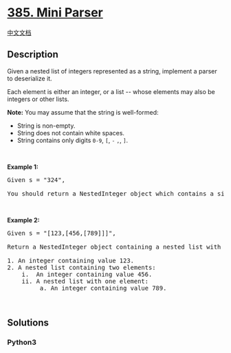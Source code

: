 # [385. Mini Parser](https://leetcode.com/problems/mini-parser)

[中文文档](/leetcode/0300-0399/0385.Mini%20Parser/README.md)

## Description

<p>Given a nested list of integers represented as a string, implement a parser to deserialize it.</p>

<p>Each element is either an integer, or a list -- whose elements may also be integers or other lists.</p>

<p><b>Note:</b> You may assume that the string is well-formed:</p>

<ul>
	<li>String is non-empty.</li>
	<li>String does not contain white spaces.</li>
	<li>String contains only digits <code>0-9</code>, <code>[</code>, <code>-</code> <code>,</code>, <code>]</code>.</li>
</ul>

<p>&nbsp;</p>

<p><b>Example 1:</b></p>

<pre>
Given s = &quot;324&quot;,

You should return a NestedInteger object which contains a single integer 324.
</pre>

<p>&nbsp;</p>

<p><b>Example 2:</b></p>

<pre>
Given s = &quot;[123,[456,[789]]]&quot;,

Return a NestedInteger object containing a nested list with 2 elements:

1. An integer containing value 123.
2. A nested list containing two elements:
    i.  An integer containing value 456.
    ii. A nested list with one element:
         a. An integer containing value 789.
</pre>

<p>&nbsp;</p>


## Solutions

<!-- tabs:start -->

### **Python3**

```python

```

<!-- tabs:end -->
